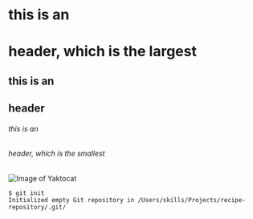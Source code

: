 # this is an <h1> header, which is the largest
## this is an <h2> header
###### this is an <h6> header, which is the smallest


![Image of Yaktocat](https://octodex.github.com/images/yaktocat.png)

```
$ git init
Initialized empty Git repository in /Users/skills/Projects/recipe-repository/.git/
```
